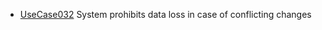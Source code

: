  * [UseCase032](../requirements/UseCase032.md) System prohibits data loss in case of conflicting changes
